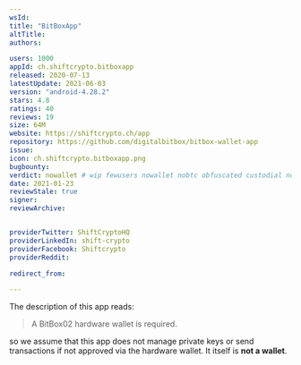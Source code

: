 ```yaml
---
wsId: 
title: "BitBoxApp"
altTitle: 
authors:

users: 1000
appId: ch.shiftcrypto.bitboxapp
released: 2020-07-13
latestUpdate: 2021-06-03
version: "android-4.28.2"
stars: 4.8
ratings: 40
reviews: 19
size: 64M
website: https://shiftcrypto.ch/app
repository: https://github.com/digitalbitbox/bitbox-wallet-app
issue: 
icon: ch.shiftcrypto.bitboxapp.png
bugbounty: 
verdict: nowallet # wip fewusers nowallet nobtc obfuscated custodial nosource nonverifiable reproducible bounty defunct
date: 2021-01-23
reviewStale: true
signer: 
reviewArchive:


providerTwitter: ShiftCryptoHQ
providerLinkedIn: shift-crypto
providerFacebook: Shiftcrypto
providerReddit: 

redirect_from:

---
```



The description of this app reads:

> A BitBox02 hardware wallet is required.

so we assume that this app does not manage private keys or send transactions if
not approved via the hardware wallet. It itself is **not a wallet**.
